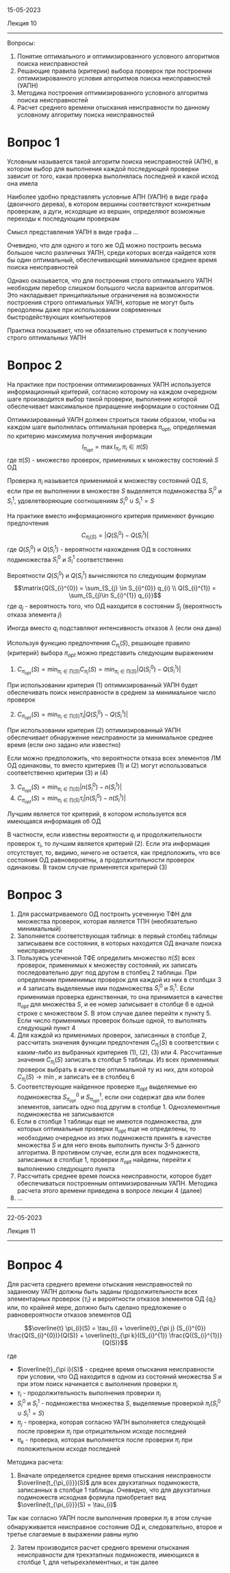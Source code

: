 15-05-2023

Лекция 10 

---

Вопросы:
1. Понятие оптимального и оптимизированного условного алгоритмов поиска неисправностей
2. Решающие правила (критерии) выбора проверок при построении оптимизированного условия алгоритмов поиска неисправностей (УАПН)
3. Методика построения оптимизированного условного алгоритма поиска неисправностей
4. Расчет среднего времени отыскания неисправности по данному условному алгоритму поиска неисправностей

# Вопрос 1
Условным называется такой алгоритм поиска неисправностей (АПН), в котором выбор для выполнения каждой последующей проверки зависит от того, какая проверка выполнялась последней и какой исход она имела

Наиболее удобно представлять условные АПН (УАПН) в виде графа (двоичного дерева), в котором вершины соответствуют конкретным проверкам, а дуги, исходящие из вершин, определяют возможные переходы к последующим проверкам

Смысл представления УАПН в виде графа ...

Очевидно, что для одного и того же ОД можно построить весьма большое число различных УАПН, среди которых всегда найдется хотя бы один оптимальный, обеспечивающий минимальное среднее время поиска неисправностей

Однако оказывается, что для построения строго оптимального УАПН необходим перебор слишком большого числа вариантов алгоритмов. Это накладывает принципиальные ограничения на возможности построения строго оптимальных УАПН, которые не могут быть преодолены даже при использовании современных быстродействующих компьютеров

Практика показывает, что не обязательно стремиться к получению строго оптимальных УАПН

# Вопрос 2
На практике при построении оптимизированных УАПН используется информационный критерий, согласно которому на каждом очередном шаге производится выбор такой проверки, выполнение которой обеспечивает максимальное приращение информации о состоянии ОД

Оптимизированный УАПН должен строиться таким образом, чтобы на каждом шаге выполнялась оптимальная проверка $\pi_{opt}$, определяемая по критерию максимума получения информации
$$I_{\pi_{opt}} = \max{I_{\pi_{i}}}, \pi_{i} \in \pi(S)$$
где $\pi(S)$ - множество проверок, применимых к множеству состояний $S$ ОД

Проверка $\pi_{i}$ называется применимой к множеству состояний ОД $S$, если при ее выполнении в множестве $S$ выделяется подмножества $S_{i}^{0}$ и $S_{i}^{1}$, удовлетворяющие соотношениям $S_{i}^{0} \cup S_{i}^{1} = S$

На практике вместо информационного критерия применяют функцию предпочтения $$C_{\pi_{i}(S)} = |Q(S_{i}^{0}) - Q(S_{i}^{1})|$$
где $Q(S_{i}^{0})$ и $Q(S_{i}^{1})$ - вероятности нахождения ОД в состояниях подмножества $S_{i}^{0}$ и $S_{i}^{1}$ соответственно

Вероятности $Q(S_{i}^{0})$ и $Q(S_{i}^{1})$ вычисляются по следующим формулам
$$\matrix{Q(S_{i}^{0}) = \sum_{S_{j} \in S_{i}^{0}} q_{i} \\ Q(S_{i}^{1}) = \sum_{S_{j}\in S_{i}^{1}} q_{i}}$$
где $q_{j}$ - вероятность того, что ОД находится в состоянии $S_{j}$ (вероятность отказа элемента $j$)

Иногда вместо $q_{i}$ подставляют интенсивность отказов $\lambda$ (если она дана)

Используя функцию предпочтения $C_{\pi_{i}}(S)$, решающее правило (критерий) выбора $\pi_{opt}$ можно представить следующим выражением

1. $C_{\pi_{opt}}(S) = \min_{\pi_{i} \in \prod(S)} C_{\pi_{i}}(S) = \min_{\pi_{i}\in\prod(S)}|Q(S_{i}^{0}) - Q(S_{i}^{1})|$

При использовании критерия (1) оптимизированный УАПН будет обеспечивать поиск неисправности в среднем за минимальное число проверок

2. $C_{\pi_{opt}}(S) = \min_{\pi_{i}\in\prod(S)} \tau_{i}|Q(S_{i}^{0}) - Q(S_{i}^{1})|$

При использовании критерия (2) оптимизированный УАПН обеспечивает обнаружение неисправности за минимальное среднее время (если оно задано или известно)

Если можно предположить, что вероятности отказа всех элементов ЛМ ОД одинаковы, то вместо критериев (1) и (2) могут использоваться соответственно критерии (3) и (4)

3. $C_{\pi_{opt}}(S) = \min_{\pi_{i}\in\prod(S)}|n(S_{i}^{0}) - n(S_{i}^{1})|$
4. $C_{\pi_{opt}}(S) = \min_{\pi_{i}\in\prod(S)}\tau_{i}|n(S_{i}^{0}) - n(S_{i}^{1})|$

Лучшим является тот критерий, в котором используется вся имеющаяся информация об ОД

В частности, если известны вероятности $q_{i}$ и продолжительности проверок $\tau_{i}$, то лучшим является критерий (2). Если эта информация отсутствует, то, видимо, ничего не остается, как предположить, что все состояния ОД равновероятны, а продолжительности проверок одинаковы. В таком случае применяется критерий (3)

# Вопрос 3
1. Для рассматриваемого ОД построить усеченную ТФН для множества проверок, которая является ТПН (необязательно минимальный)
2. Заполняется соответствующая таблица: в первый столбец таблицы записываем все состояния, в которых находится ОД вначале поиска неисправности
3. Пользуясь усеченной ТФЕ определить множество $\pi(S)$ всех проверок, применимых к множеству состояний, их записать последовательно друг под другом в столбец 2 таблицы. При определении применимых проверок для каждой из них в столбцах 3 и 4 записать выделяемые ими подмножества $S_{i}^{0}$ и $S_{i}^{1}$. Если применимая проверка единственная, то она принимается в качестве $\pi_{opt}$ для множества $S$, и ее номер записывает в столбце 6 в одной строке с множеством $S$. В этом случае далее перейти к пункту 5. Если число применимых проверок больше одной, то выполнять следующий пункт 4
4. Для каждой из применимых проверок, записанных в столбце 2, рассчитать значения функции предпочтения $C_{\pi_{i}}(S)$ в соответствии с каким-либо из выбранных критериев (1), (2), (3) или 4. Рассчитанные значения $C_{\pi_{i}}(S)$ записать в столбце 5 таблицы. Из всех применимых проверок выбрать в качестве оптимальной ту из них, для которой $C_{\pi_{i}}(S) \rightarrow \min$, и записать ее в столбец 6
5. Соответствующие найденное проверке $\pi_{opt}$ выделяемые ею подмножества $S^{0}_{\pi_{opt}}$ и $S^{1}_{\pi_{opt}}$, если они содержат два или более элементов, записать одно под другим в столбце 1. Одноэлементные подмножества не записываются
6. Если в столбце 1 таблицы еще не имеются подмножества, для которых оптимальные проверки $\pi_{opt}$ еще не определены, то необходимо очередное из этих подмножеств принять в качестве множества $S$ и для него вновь выполнить пункты 3-5 данного алгоритма. В противном случае, если для всех подмножеств, записанных в столбце 1, проверки $\pi_{opt}$ найдены, перейти к выполнению следующего пункта
7. Рассчитать среднее время поиска неисправности, которое будет обеспечиваться построенным оптимизированным УАПН. Методика расчета этого времени приведена в вопросе лекции 4 (далее)
8. ...

---

22-05-2023

Лекция 11

---

# Вопрос 4
Для расчета среднего времени отыскания неисправностей по заданному УАПН должны быть заданы продолжительности всех элементарных проверок $\{\tau_{i}\}$ и вероятности отказов элементов ОД $\{q_{i}\}$ или, по крайней мере, должно быть сделано предложение о равновероятности отказов элементов ОД

$$\overline{t} \pi_{i}(S) = \tau_{i} + \overline{t}_{\pi j} (S_{i}^{0}) \frac{Q(S_{i}^{0})}{Q(S)} + \overline{t}_{\pi k}((S_{i}^{1}) \frac{Q((S_{i}^{1})}{Q(S)}$$

где
- $\overline{t}_{\pi i}(S)$ - среднее время отыскания неисправности при условии, что ОД находится в одном из состояний множества $S$ и при этом поиск начинается с выполнения проверки $\pi_{i}$
- $\tau_{i}$ - продолжительность выполнения проверки $\pi_{i}$
- $S_{i}^{0}$ и $S_{i}^{1}$ - подмножества множества $S$, выделяемые проверкой $\pi_{i}(S_{i}^{0} \cup S_{i}^{1} = S)$
- $\pi_{j}$ - проверка, которая согласно УАПН выполняется следующей после проверки $\pi_{i}$ при отрицательном исходе последней
- $\pi_{k}$ - проверка, которая выполняется после проверки $\pi_{i}$ при положительном исходе последней

Методика расчета:
1. Вначале определяется среднее время отыскания неисправности $\overline{t_{\pi_{i}}}(S)$ для всех двухэтапных подмножеств, записанных в столбце 1 таблицы. Очевидно, что для двухэтапных подмножеств исходная формула приобретает вид $\overline{t_{\pi_{i}}}(S) = \tau_{i}$

Так как согласно УАПН после выполнения проверки $\pi_{j}$ в этом случае обнаруживается неисправное состояние ОД и, следовательно, второе и третье слагаемые в выражении равны нулю

2. Затем производится расчет среднего времени отыскания неисправности для трехэтапных подмножеств, имеющихся в столбце 1, для четырехэлементных, и так далее
